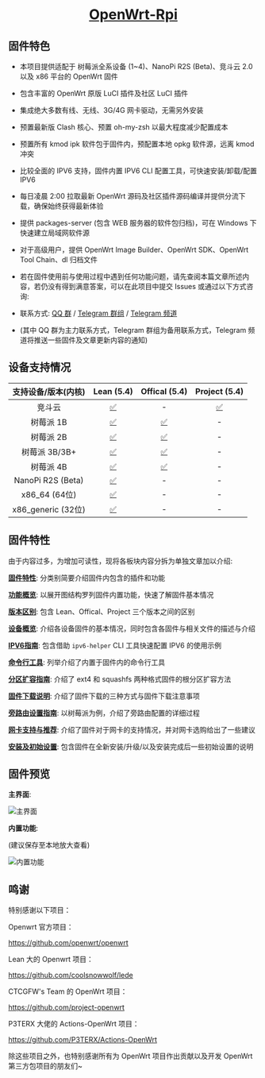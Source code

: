 <h1><center><b><a href="https://github.com/SuLingGG/OpenWrt-Rpi">OpenWrt-Rpi</a></b></center></h1>

## 固件特色

- 本项目提供适配于 树莓派全系设备 (1~4)、NanoPi R2S (Beta)、竞斗云 2.0 以及 x86 平台的 OpenWrt 固件

- 包含丰富的 OpenWrt 原版 LuCI 插件及社区 LuCI 插件

- 集成绝大多数有线、无线、3G/4G 网卡驱动，无需另外安装

- 预置最新版 Clash 核心、预置 oh-my-zsh 以最大程度减少配置成本

- 预置所有 kmod ipk 软件包于固件内，预配置本地 opkg 软件源，远离 kmod 冲突

- 比较全面的 IPV6 支持，固件内置 IPV6 CLI 配置工具，可快速安装/卸载/配置 IPV6

- 每日凌晨 2:00 拉取最新 OpenWrt 源码及社区插件源码编译并提供分流下载，确保始终获得最新体验

- 提供 packages-server (包含 WEB 服务器的软件包归档)，可在 Windows 下快速建立局域网软件源

- 对于高级用户，提供 OpenWrt Image Builder、OpenWrt SDK、OpenWrt Tool Chain、dl 归档文件

- 若在固件使用前与使用过程中遇到任何功能问题，请先查阅本篇文章所述内容，若仍没有得到满意答案，可以在此项目中提交 Issues 或通过以下方式咨询:

- 联系方式: [QQ 群](https://jq.qq.com/?_wv=1027&k=5RkQisS) / [Telegram 群组](https://t.me/joinchat/Fc-MpxcaH3mEPA4yOMtJPQ) / [Telegram 频道](https://t.me/beautifulapps)

- (其中 QQ 群为主力联系方式，Telegram 群组为备用联系方式，Telegram 频道将推送一些固件及文章更新内容的通知)

## 设备支持情况

| 支持设备/版本(内核) |                          Lean (5.4)                          |                        Offical (5.4)                         |                        Project (5.4)                         |
| :-----------------: | :----------------------------------------------------------: | :----------------------------------------------------------: | :----------------------------------------------------------: |
|       竞斗云        | [✅](https://github.com/SuLingGG/OpenWrt-Rpi/actions?query=workflow%3A%22Build+G-Dock+Lean%27s+OpenWrt%22) |                              -                               | [✅](https://github.com/SuLingGG/OpenWrt-Rpi/actions?query=workflow%3A%22Build+G-Dock+Project+OpenWrt%22) |
|      树莓派 1B      | [✅](https://github.com/SuLingGG/OpenWrt-Rpi/actions?query=workflow%3A%22Build+Raspberry+Pi+1+Lean%27s+OpenWrt%22) | [✅](https://github.com/SuLingGG/OpenWrt-Rpi/actions?query=workflow%3A%22Build+Raspberry+Pi+1+Offical+OpenWrt%22) |                              -                               |
|      树莓派 2B      | [✅](https://github.com/SuLingGG/OpenWrt-Rpi/actions?query=workflow%3A%22Build+Raspberry+Pi+2+Lean%27s+OpenWrt%22) | [✅](https://github.com/SuLingGG/OpenWrt-Rpi/actions?query=workflow%3A%22Build+Raspberry+Pi+2+Offical+OpenWrt%22) |                              -                               |
|    树莓派 3B/3B+    | [✅](https://github.com/SuLingGG/OpenWrt-Rpi/actions?query=workflow%3A%22Build+Raspberry+Pi+3+Lean%27s+OpenWrt%22) | [✅](https://github.com/SuLingGG/OpenWrt-Rpi/actions?query=workflow%3A%22Build+Raspberry+Pi+3+Offical+OpenWrt%22) |                              -                               |
|      树莓派 4B      | [✅](https://github.com/SuLingGG/OpenWrt-Rpi/actions?query=workflow%3A%22Build+Raspberry+Pi+4+Lean%27s+OpenWrt%22) | [✅](https://github.com/SuLingGG/OpenWrt-Rpi/actions?query=workflow%3A%22Build+Raspberry+Pi+4+Offical+OpenWrt%22) |                              -                               |
|  NanoPi R2S (Beta)  | [✅](https://github.com/SuLingGG/OpenWrt-Rpi/actions?query=workflow%3A%22Build%20NanoPi%20R2S%20Lean's%20OpenWrt%22) |                              -                               |                              -                               |
|    x86_64 (64位)    | [✅](https://github.com/SuLingGG/OpenWrt-Rpi/actions?query=workflow%3A%22Build+x86_64+Lean%27s+OpenWrt%22) |                              -                               |                              -                               |
| x86_generic (32位)  | [✅](https://github.com/SuLingGG/OpenWrt-Rpi/actions?query=workflow%3A%22Build+x86_generic+Lean%27s+OpenWrt%22) |                              -                               |                              -                               |

## 固件特性

由于内容过多，为增加可读性，现将各板块内容分拆为单独文章加以介绍:

[**固件特性**](/1001.html): 分类别简要介绍固件内包含的插件和功能

[**功能概览**](/1002.html): 以展开图结构罗列固件内置功能，快速了解固件基本情况

[**版本区别**](/1003.html): 包含 Lean、Offical、Project 三个版本之间的区别

[**设备概览**](/1004.html): 介绍各设备固件的基本情况，同时包含各固件与相关文件的描述与介绍

[**IPV6指南**](/1005.html): 包含借助 `ipv6-helper` CLI 工具快速配置 IPV6 的使用示例

[**命令行工具**](/1006.html): 列举介绍了内置于固件内的命令行工具

[**分区扩容指南**](/1011.html): 介绍了 ext4 和 squashfs 两种格式固件的根分区扩容方法

[**固件下载说明**](/1007.html): 介绍了固件下载的三种方式与固件下载注意事项

[**旁路由设置指南**](/1008.html): 以树莓派为例，介绍了旁路由配置的详细过程

[**网卡支持与推荐**](/1009.html): 介绍了固件对于网卡的支持情况，并对网卡选购给出了一些建议

[**安装及初始设置**](/1010.html): 包含固件在全新安装/升级/以及安装完成后一些初始设置的说明

## 固件预览

**主界面**:

![主界面](https://shop.io.mi-img.com/app/shop/img?id=shop_fe451b954836ce394de9c9c8ea8e2fca.png)

**内置功能**:

(建议保存至本地放大查看)

![内置功能](https://shop.io.mi-img.com/app/shop/img?id=shop_916dbe6c979ca94b52b6be2fc12eb120.png)

## 鸣谢

特别感谢以下项目：

Openwrt 官方项目：

<https://github.com/openwrt/openwrt>

Lean 大的 Openwrt 项目：

<https://github.com/coolsnowwolf/lede>

CTCGFW's Team 的 OpenWrt 项目：

<https://github.com/project-openwrt>

P3TERX 大佬的 Actions-OpenWrt 项目：

<https://github.com/P3TERX/Actions-OpenWrt>

除这些项目之外，也特别感谢所有为 OpenWrt 项目作出贡献以及开发 OpenWrt 第三方包项目的朋友们~